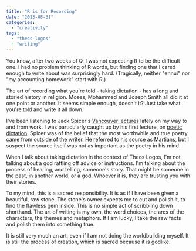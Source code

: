 ```yaml
---
title: "R is for Recording"
date: "2013-08-31"
categories: 
  - "creativity"
tags: 
  - "theos-logos"
  - "writing"
---
```


You know, after two weeks of Q, I was not expecting R to be the difficult one. I had no problem thinking of R words, but finding one that I cared enough to write about was surprisingly hard. (Tragically, neither "ennui" nor "my accounting homework" start with R.)

The art of recording what you're told - taking dictation - has a long and storied history in religion. Moses, Mohammed and Joseph Smith all did it at one point or another. It seems simple enough, doesn't it? Just take what you're told and write it all down.

I've been listening to Jack Spicer's [Vancouver lectures](http://writing.upenn.edu/pennsound/x/Spicer.html) lately on my way to and from work. I was particularly caught up by his first lecture, on [poetic dictation](http://www.writing.upenn.edu/~afilreis/88v/spicer-dictation.html). Spicer was of the belief that the most worthwhile and true poetry came from outside of the writer. He referred to his source as Martians, but I suspect the source itself was not as important as the poetry in his mind.

When I talk about taking dictation in the context of Theos Logos, I'm not talking about a god rattling off advice or instructions. I'm talking about the process of hearing, and telling, someone's story. That might be someone in the past, in another world, or a god. Whoever it is, they are trusting you with their stories.

To my mind, this is a sacred responsibility. It is as if I have been given a beautiful, raw stone. The stone's owner expects me to cut and polish it, to find the flawless gem inside. This is no simple act of scribbling down shorthand. The art of writing is my own, the word choices, the arcs of the characters, the themes and metaphors. If I am lucky, I take the raw facts and polish them into something true.

It is still very much an art, even if I am not doing the worldbuilding myself. It is still the process of creation, which is sacred because it is godlike.
